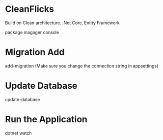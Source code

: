 # CleanFlicks
Build on Clean architecture.
.Net Core, Entity Framework

package magager console

# Migration Add
add-migration (Make sure you change the connection string in appsettings)

# Update Database
update-database

# Run the Application
dotnet watch
